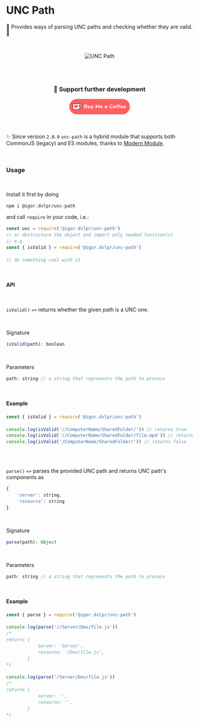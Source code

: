 # UNC Path

🥽 Provides ways of parsing UNC paths and checking whether they are valid. 🎱

<br>

<p align="center">
	<img src="https://github.com/igorskyflyer/npm-unc-path/raw/main/assets/unc-path.png" alt="UNC Path" width="180" height="180">
</p>

<br>
<br>

<div align="center">
<h3>💖 Support further development</h3>
<a href="https://ko-fi.com/igorskyflyer" target="_blank"><img src="https://raw.githubusercontent.com/igorskyflyer/igorskyflyer/main/assets/ko-fi.png" alt="Donate to igorskyflyer" width="164"></a>
</div>

<br>
<br>

✨ Since version `2.0.0` `unc-path` is a hybrid module that supports both CommonJS (legacy) and ES modules, thanks to [Modern Module](https://github.com/igorskyflyer/npm-modern-module).

<br>

### Usage

<br>

Install it first by doing

```shell
npm i @igor.dvlpr/unc-path
```

and call `require` in your code, i.e.:

```js
const unc = require('@igor.dvlpr/unc-path')
// or destructure the object and import only needed function(s)
// e.g.
const { isValid } = require('@igor.dvlpr/unc-path')

// do something cool with it
```

<br>

#### API

<br>

`isValid()` `=>` returns whether the given path is a UNC one.

<br>

Signature

```js
isValid(path): boolean
```

<br>

Parameters

```js
path: string // a string that represents the path to process
```

<br>

#### Example

```js
const { isValid } = require('@igor.dvlpr/unc-path')

console.log(isValid('//ComputerName/SharedFolder/')) // returns true
console.log(isValid('//ComputerName/SharedFolder/file.mp4')) // returns true
console.log(isValid('/ComputerName/SharedFolder/')) // returns false
```

<br>
<br>

`parse()` `=>` parses the provided UNC path and returns UNC path's components as

```js
{
	'server': string,
	'resource': string
}
```

<br>

Signature

```js
parse(path): Object
```

<br>

Parameters

```js
path: string // a string that represents the path to process
```

<br>

#### Example

```js
const { parse } = require('@igor.dvlpr/unc-path')

console.log(parse('//Server/Dev/file.js'))
/*
returns {
      		server: 'Server',
        	resource: '/Dev/file.js',
      	}
*/

console.log(parse('/Server/Dev/file.js'))
/*
returns {
      		server: '',
       		resource: '',
      	}
*/
```

<br>
